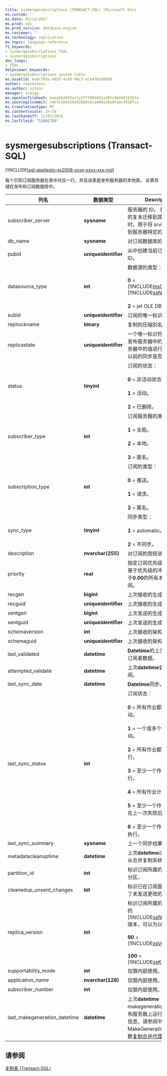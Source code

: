 ```yaml
---
title: sysmergesubscriptions (TRANSACT-SQL) |Microsoft Docs
ms.custom: ''
ms.date: 03/14/2017
ms.prod: sql
ms.prod_service: database-engine
ms.reviewer: ''
ms.technology: replication
ms.topic: language-reference
f1_keywords:
- sysmergesubscriptions_TSQL
- sysmergesubscriptions
dev_langs:
- TSQL
helpviewer_keywords:
- sysmergesubscriptions system table
ms.assetid: 6adc78da-991d-4c08-98c3-ecb4762e0e99
author: stevestein
ms.author: sstein
manager: craigg
ms.openlocfilehash: baea56d983ac1c2fff9016d1a385c8b4d918fb7a
ms.sourcegitcommit: ceb7e1b9e29e02bb0c6ca400a36e0fa9cf010fca
ms.translationtype: MT
ms.contentlocale: zh-CN
ms.lasthandoff: 12/03/2018
ms.locfileid: "52802789"
---
```

# <a name="sysmergesubscriptions-transact-sql"></a>sysmergesubscriptions (Transact-SQL)
[!INCLUDE[tsql-appliesto-ss2008-xxxx-xxxx-xxx-md](../../includes/tsql-appliesto-ss2008-xxxx-xxxx-xxx-md.md)]

  每个已知订阅服务器在表中对应一行，并且该表是发布服务器的本地表。 此表存储在发布和订阅数据库中。  
  
|列名|数据类型|Description|  
|-----------------|---------------|-----------------|  
|subscriber_server|**sysname**|服务器的 ID。 将订阅数据库的复本迁移到其他服务器时，用于将 srvid 字段映射到服务器特定的值。|  
|db_name|**sysname**|对订阅数据库的名称。|  
|pubid|**uniqueidentifier**|从中创建当前订阅的发布 ID。|  
|datasource_type|**int**|数据源的类型：<br /><br /> **0** = [!INCLUDE[msCoName](../../includes/msconame-md.md)] [!INCLUDE[ssNoVersion](../../includes/ssnoversion-md.md)].<br /><br /> **2** = jet OLE DB。|  
|subid|**uniqueidentifier**|订阅的唯一标识号。|  
|replnickname|**binary**|复制的压缩别名。|  
|replicastate|**uniqueidentifier**|一个唯一标识符，它通过将发布服务器中的值与订阅服务器中的值进行比较来确定以前的同步是否成功。|  
|status|**tinyint**|订阅的状态：<br /><br /> **0** = 非活动状态。<br /><br /> **1** = 活动。<br /><br /> **2** = 已删除。|  
|subscriber_type|**int**|订阅服务器的类型：<br /><br /> **1** = 全局。<br /><br /> **2** = 本地。<br /><br /> **3** = 匿名。|  
|subscription_type|**int**|订阅的类型：<br /><br /> **0** = 推送。<br /><br /> **1** = 请求。<br /><br /> **2** = 匿名。|  
|sync_type|**tinyint**|同步类型：<br /><br /> **1** = automatic。<br /><br /> **2** = 不同步。|  
|description|**nvarchar(255)**|对订阅的简短说明。|  
|priority|**real**|指定订阅优先级并允许实现基于优先级的冲突解决。 等于**0.00**的所有本地或匿名订阅。|  
|recgen|**bigint**|上次接收的生成的编号。|  
|recguid|**uniqueidentifier**|上次接收的生成的唯一 ID。|  
|sentgen|**bigint**|上次发送的生成的编号。|  
|sentguid|**uniqueidentifier**|上次发送的生成的唯一 ID。|  
|schemaversion|**int**|上次接收的架构的编号。|  
|schemaguid|**uniqueidentifier**|上次接收的架构的唯一 ID。|  
|last_validated|**datetime**|**Datetime**的上次成功验证的订阅者数据。|  
|attempted_validate|**datetime**|上次**datetime**尝试验证的订阅。|  
|last_sync_date|**datetime**|**Datetime**同步。|  
|last_sync_status|**int**|订阅状态：<br /><br /> **0** = 所有作业都在等待启动。<br /><br /> **1** = 一个或多个作业正在启动。<br /><br /> **2** = 所有作业都已成功执行。<br /><br /> **3** = 至少一个作业正在执行。<br /><br /> **4** = 所有作业计划和空闲。<br /><br /> **5** = 至少一个作业正在尝试在上一次失败后执行。<br /><br /> **6** = 至少一个作业无法成功执行。|  
|last_sync_summary|**sysname**|上一个同步结果的说明。|  
|metadatacleanuptime|**datetime**|上次**datetime**过期元数据已从合并复制系统表中删除。|  
|partition_id|**int**|标识订阅所属的预先计算的分区。|  
|cleanedup_unsent_changes|**bit**|标识已在订阅服务器上清除了未发送更改的元数据。|  
|replica_version|**int**|标识订阅所属的订阅服务器的 [!INCLUDE[ssNoVersion](../../includes/ssnoversion-md.md)] 版本，可以为以下值之一：<br /><br /> **90** = [!INCLUDE[ssVersion2005](../../includes/ssversion2005-md.md)]<br /><br /> **100** = [!INCLUDE[ssKatmai](../../includes/sskatmai-md.md)]|  
|supportability_mode|**int**|仅限内部使用。|  
|application_name|**nvarchar(128)**|仅限内部使用。|  
|subscriber_number|**int**|仅限内部使用。|  
|last_makegeneration_datetime|**datetime**|上次**datetime** makegeneration 进程为发布服务器上运行。 有关详细信息，请参阅中的-MakeGenerationInterval 参数[复制合并代理](../../relational-databases/replication/agents/replication-merge-agent.md)。|  
  
## <a name="see-also"></a>请参阅  
 [复制表 (Transact-SQL)](../../relational-databases/system-tables/replication-tables-transact-sql.md)  
  
  

